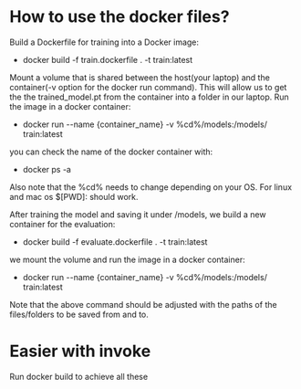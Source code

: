# How to use the docker files?

Build a Dockerfile for training into a Docker image:

- docker build -f train.dockerfile . -t train:latest

Mount a volume that is shared between the host(your laptop) and the container(-v option for the docker run command). This will allow us to get the the trained_model.pt from the container into a folder in our laptop. Run the image in a docker container:

- docker run --name {container_name} -v %cd%/models:/models/ train:latest

you can check the name of the docker container with:
 - docker ps -a

Also note that the %cd% needs to change depending on your OS. For linux and mac os $[PWD]: should work.


After training the model and saving it under /models, we build a new container for the evaluation:

- docker build -f evaluate.dockerfile . -t train:latest

we mount the volume and run the image in a docker container:

- docker run --name {container_name} -v %cd%/models:/models/ train:latest

Note that the above command should be adjusted with the paths of the files/folders to be saved from and to.

# Easier with invoke

Run docker build to achieve all these